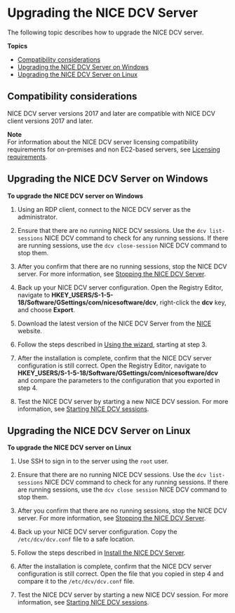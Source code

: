 # Upgrading the NICE DCV Server<a name="setting-up-upgrading"></a>

The following topic describes how to upgrade the NICE DCV server\.

**Topics**
+ [Compatibility considerations](#compatibility-considerations)
+ [Upgrading the NICE DCV Server on Windows](#upgrading-windows-upgrade)
+ [Upgrading the NICE DCV Server on Linux](#upgrading-linux)

## Compatibility considerations<a name="compatibility-considerations"></a>

NICE DCV server versions 2017 and later are compatible with NICE DCV client versions 2017 and later\.

**Note**  
For information about the NICE DCV server licensing compatibility requirements for on\-premises and non EC2\-based servers, see [Licensing requirements](setting-up-license.md#licensing-requirements)\.

## Upgrading the NICE DCV Server on Windows<a name="upgrading-windows-upgrade"></a>

**To upgrade the NICE DCV server on Windows**

1. Using an RDP client, connect to the NICE DCV server as the administrator\.

1. Ensure that there are no running NICE DCV sessions\. Use the `dcv list-sessions` NICE DCV command to check for any running sessions\. If there are running sessions, use the `dcv close-session` NICE DCV command to stop them\.

1. After you confirm that there are no running sessions, stop the NICE DCV server\. For more information, see [Stopping the NICE DCV Server](manage-stop.md)\.

1. Back up your NICE DCV server configuration\. Open the Registry Editor, navigate to **HKEY\_USERS/S\-1\-5\-18/Software/GSettings/com/nicesoftware/dcv**, right\-click the **dcv** key, and choose **Export**\.

1. Download the latest version of the NICE DCV Server from the [NICE](http://download.nice-dcv.com) website\.

1. Follow the steps described in [Using the wizard](setting-up-installing-wininstall.md#setting-up-installing-windows-wizard), starting at step 3\.

1. After the installation is complete, confirm that the NICE DCV server configuration is still correct\. Open the Registry Editor, navigate to **HKEY\_USERS/S\-1\-5\-18/Software/GSettings/com/nicesoftware/dcv** and compare the parameters to the configuration that you exported in step 4\.

1. Test the NICE DCV server by starting a new NICE DCV session\. For more information, see [Starting NICE DCV sessions](managing-sessions-start.md)\.

## Upgrading the NICE DCV Server on Linux<a name="upgrading-linux"></a>

**To upgrade the NICE DCV server on Linux**

1. Use SSH to sign in to the server using the `root` user\.

1. Ensure that there are no running NICE DCV sessions\. Use the `dcv list-sessions` NICE DCV command to check for any running sessions\. If there are running sessions, use the `dcv close session` NICE DCV command to stop them\.

1. After you confirm that there are no running sessions, stop the NICE DCV server\. For more information, see [Stopping the NICE DCV Server](manage-stop.md)\.

1. Back up your NICE DCV server configuration\. Copy the `/etc/dcv/dcv.conf` file to a safe location\.

1. Follow the steps described in [Install the NICE DCV Server](setting-up-installing-linux-server.md#linux-server-install)\.

1. After the installation is complete, confirm that the NICE DCV server configuration is still correct\. Open the file that you copied in step 4 and compare it to the `/etc/dcv/dcv.conf` file\.

1. Test the NICE DCV server by starting a new NICE DCV session\. For more information, see [Starting NICE DCV sessions](managing-sessions-start.md)\.